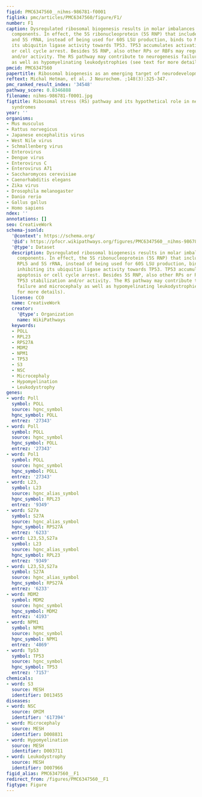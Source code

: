 ```yaml
---
figid: PMC6347560__nihms-986781-f0001
figlink: pmc/articles/PMC6347560/figure/F1/
number: F1
caption: Dysregulated ribosomal biogenesis results in molar imbalances of ribosomal
  components. In effect, the 5S ribonucleoprotein (5S RNP) that includes RPL11, RPL5
  and 5S rRNA, instead of being used for 60S LSU production, binds to MDM2/HDM2 inhibiting
  its ubiquitin ligase activity towards TP53. TP53 accumulates activating apoptosis
  or cell cycle arrest. Besides 5S RNP, also other RPs or RBFs may regulate TP53 stabilization
  and/or activity. The RS pathway may contribute to neurogenesis failure and microcephaly
  as well as hypomyelinating leukodystrophies (see text for more details).
pmcid: PMC6347560
papertitle: Ribosomal biogenesis as an emerging target of neurodevelopmental pathologies..
reftext: Michal Hetman, et al. J Neurochem. ;148(3):325-347.
pmc_ranked_result_index: '34548'
pathway_score: 0.8346888
filename: nihms-986781-f0001.jpg
figtitle: Ribosomal stress (RS) pathway and its hypothetical role in neurodevelopmental
  syndromes
year: ''
organisms:
- Mus musculus
- Rattus norvegicus
- Japanese encephalitis virus
- West Nile virus
- Schmallenberg virus
- Enterovirus
- Dengue virus
- Enterovirus C
- Enterovirus A71
- Saccharomyces cerevisiae
- Caenorhabditis elegans
- Zika virus
- Drosophila melanogaster
- Danio rerio
- Gallus gallus
- Homo sapiens
ndex: ''
annotations: []
seo: CreativeWork
schema-jsonld:
  '@context': https://schema.org/
  '@id': https://pfocr.wikipathways.org/figures/PMC6347560__nihms-986781-f0001.html
  '@type': Dataset
  description: Dysregulated ribosomal biogenesis results in molar imbalances of ribosomal
    components. In effect, the 5S ribonucleoprotein (5S RNP) that includes RPL11,
    RPL5 and 5S rRNA, instead of being used for 60S LSU production, binds to MDM2/HDM2
    inhibiting its ubiquitin ligase activity towards TP53. TP53 accumulates activating
    apoptosis or cell cycle arrest. Besides 5S RNP, also other RPs or RBFs may regulate
    TP53 stabilization and/or activity. The RS pathway may contribute to neurogenesis
    failure and microcephaly as well as hypomyelinating leukodystrophies (see text
    for more details).
  license: CC0
  name: CreativeWork
  creator:
    '@type': Organization
    name: WikiPathways
  keywords:
  - POLL
  - RPL23
  - RPS27A
  - MDM2
  - NPM1
  - TP53
  - S3
  - NSC
  - Microcephaly
  - Hypomyelination
  - Leukodystrophy
genes:
- word: Poll
  symbol: POLL
  source: hgnc_symbol
  hgnc_symbol: POLL
  entrez: '27343'
- word: Poll
  symbol: POLL
  source: hgnc_symbol
  hgnc_symbol: POLL
  entrez: '27343'
- word: Pol1
  symbol: POLL
  source: hgnc_symbol
  hgnc_symbol: POLL
  entrez: '27343'
- word: L23,
  symbol: L23
  source: hgnc_alias_symbol
  hgnc_symbol: RPL23
  entrez: '9349'
- word: S27a
  symbol: S27A
  source: hgnc_alias_symbol
  hgnc_symbol: RPS27A
  entrez: '6233'
- word: L23,S3,S27a
  symbol: L23
  source: hgnc_alias_symbol
  hgnc_symbol: RPL23
  entrez: '9349'
- word: L23,S3,S27a
  symbol: S27A
  source: hgnc_alias_symbol
  hgnc_symbol: RPS27A
  entrez: '6233'
- word: MDM2
  symbol: MDM2
  source: hgnc_symbol
  hgnc_symbol: MDM2
  entrez: '4193'
- word: NPM1
  symbol: NPM1
  source: hgnc_symbol
  hgnc_symbol: NPM1
  entrez: '4869'
- word: Tp53
  symbol: TP53
  source: hgnc_symbol
  hgnc_symbol: TP53
  entrez: '7157'
chemicals:
- word: S3
  source: MESH
  identifier: D013455
diseases:
- word: NSC
  source: OMIM
  identifier: '617394'
- word: Microcephaly
  source: MESH
  identifier: D008831
- word: Hypomyelination
  source: MESH
  identifier: D003711
- word: Leukodystrophy
  source: MESH
  identifier: D007966
figid_alias: PMC6347560__F1
redirect_from: /figures/PMC6347560__F1
figtype: Figure
---
```

